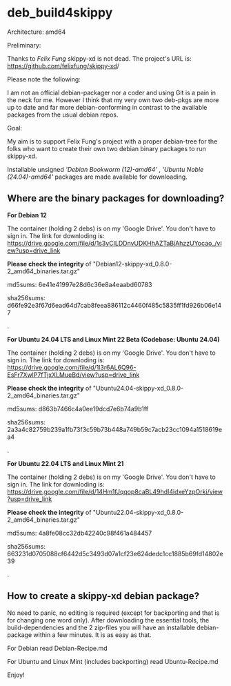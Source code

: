 # deb_build4skippy 

Architecture: amd64

Preliminary:

Thanks to *Felix Fung* skippy-xd is not dead. The project's URL is: <https://github.com/felixfung/skippy-xd>/

Please note the following:

I am not an official debian-packager nor a coder and using Git is a pain in the neck for me. However I think that my very own two deb-pkgs are more up to date and far more debian-conforming in contrast to the available packages from the usual debian repos.

Goal:

My aim is to support Felix Fung's project with a proper debian-tree for the folks who want to create their own two debian binary packages to run skippy-xd.

Installable unsigned *'Debian Bookworm (12)-amd64'* , *'Ubuntu Noble (24.04)-amd64'* packages are made available for downloading.

## Where are the binary packages for downloading?

**For Debian 12**

The container (holding 2 debs) is on my 'Google Drive'. You don't have to sign in. The link for downloding is: <https://drive.google.com/file/d/1s3yCILDDnvUDKHhAZTaBjAhzzUYocao_/view?usp=drive_link>

**Please check the integrity** of "Debian12-skippy-xd_0.8.0-2_amd64_binaries.tar.gz"

md5sums: 6e41e41997e28d6c36e8a4eaabd60783

sha256sums: d66fe92e3f67d6ead64d7cab8feea886112c4460f485c5835ff1fd926b06e147

.

**For Ubuntu 24.04 LTS and Linux Mint 22 Beta (Codebase: Ubuntu 24.04)**

The container (holding 2 debs) is on my 'Google Drive'. You don't have to sign in. The link for downloding is: <https://drive.google.com/file/d/1l3r6AL6Q96-EsFr7XwlP7fTjxXLMueBd/view?usp=drive_link>

**Please check the integrity** of "Ubuntu24.04-skippy-xd_0.8.0-2_amd64_binaries.tar.gz"

md5sums: d863b7466c4a0ee19dcd7e6b74a9b1ff

sha256sums: 2a3a4c82759b239a1fb73f3c59b73b448a749b59c7acb23cc1094a1518619ea4

.

**For Ubuntu 22.04 LTS and Linux Mint 21**

The container (holding 2 debs) is on my 'Google Drive'. You don't have to sign in. The link for downloding is: <https://drive.google.com/file/d/14Hm1fJqqop8caBL49hdI4idxeYzpOrki/view?usp=drive_link>

**Please check the integrity** of "Ubuntu22.04-skippy-xd_0.8.0-2_amd64_binaries.tar.gz"

md5sums: 4a8fe08cc32db42240c98f461a484457

sha256sums: 663231d0705088cf6442d5c3493d07a1cf23e624dedc1cc1885b69fd14802e39


.


## How to create a skippy-xd debian package?

No need to panic, no editing is required (except for backporting and that is for changing one word only). After downloading the essential tools, the build-dependencies and the 2 zip-files you will have an installable debian-package within a few minutes. It is as easy as that.

For Debian read Debian-Recipe.md

For Ubuntu and Linux Mint (includes backporting) read Ubuntu-Recipe.md



Enjoy!

